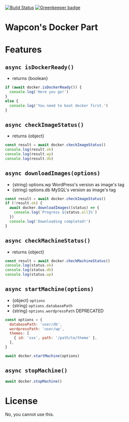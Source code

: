 [![Build Status](https://travis-ci.org/ginpei/wapcon-docker.svg?branch=master)](https://travis-ci.org/ginpei/wapcon-docker)
[![Greenkeeper badge](https://badges.greenkeeper.io/ginpei/wapcon-docker.svg)](https://greenkeeper.io/)

# Wapcon's Docker Part

# Features

## `async isDockerReady()`

- returns {boolean}

```javascript
if (await docker.isDockerReady()) {
  console.log('Here you go!')
}
else {
  console.log('You need to boot docker first.')
}
```

## `async checkImageStatus()`

- returns {object}

```javascript
const result = await docker.checkImageStatus()
console.log(result.ok)
console.log(result.wp)
console.log(result.db)
```

## `async downloadImages(options)`

- {string} options.wp WordPress's version as image's tag
- {string} options.db MySQL's version as image's tag

```javascript
const result = await docker.checkImageStatus()
if (!result.ok) {
  await docker.downloadImages((status) => {
    console.log(`Progress ${status.all}%`)
  })
  console.log('Downloading completed!')
}
```

## `async checkMachineStatus()`

- returns {object}

```javascript
const result = await docker.checkMachineStatus()
console.log(status.ok)
console.log(status.db)
console.log(status.wp)
```

## `async startMachine(options)`

- {object} `options`
- {string} `options.databasePath`
- {string} `options.wordpressPath` DEPRECATED

```javascript
const options = {
  databasePath: 'user/db',
  wordpressPath: 'user/wp',
  themes: [
    { id: 'xxx', path: '/path/to/theme' },
  ],
}

await docker.startMachine(options)
```

## `async stopMachine()`

```javascript
await docker.stopMachine()
```

# License

No, you cannot use this.
